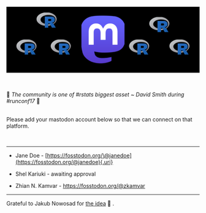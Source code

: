 ![](./r-stats_mastodon.png)

<br>

🌟 *The community is one of #rstats biggest asset \~ David Smith during #runconf17* 🌟

<br> Please add your mastodon account below so that we can connect on that platform.

<br>

<hr>

-   Jane Doe - [https://fosstodon.org/\@janedoe](https://fosstodon.org/@janedoe){.uri}

-   Shel Kariuki - awaiting approval
-   Zhian N. Kamvar - <https://fosstodon.org/@zkamvar>

<hr>

Grateful to Jakub Nowosad for [the idea](https://twitter.com/jakub_nowosad/status/1594321854524710914) 🎉 .
